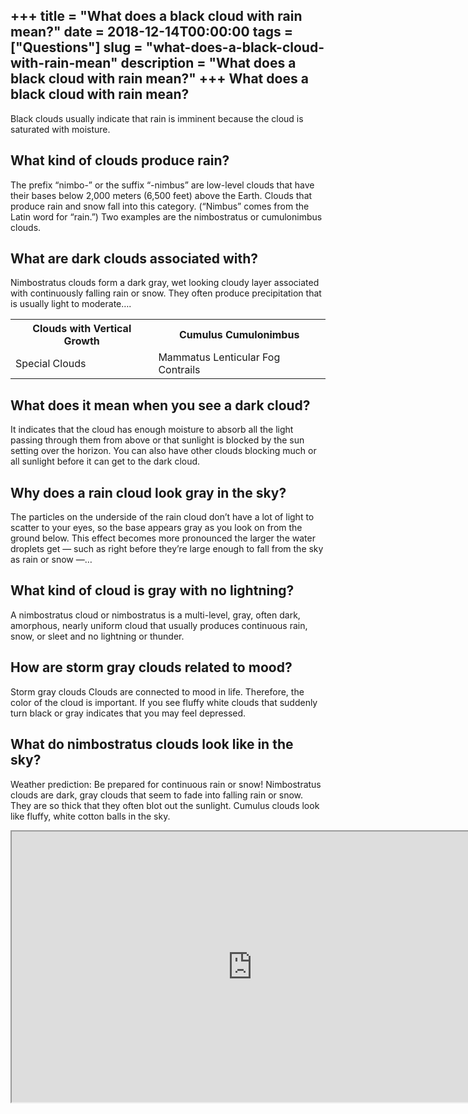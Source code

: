 +++
title = "What does a black cloud with rain mean?"
date = 2018-12-14T00:00:00
tags = ["Questions"]
slug = "what-does-a-black-cloud-with-rain-mean"
description = "What does a black cloud with rain mean?"
+++
What does a black cloud with rain mean?
---------------------------------------

Black clouds usually indicate that rain is imminent because the cloud is saturated with moisture.

What kind of clouds produce rain?
---------------------------------

The prefix “nimbo-” or the suffix “-nimbus” are low-level clouds that have their bases below 2,000 meters (6,500 feet) above the Earth. Clouds that produce rain and snow fall into this category. (“Nimbus” comes from the Latin word for “rain.”) Two examples are the nimbostratus or cumulonimbus clouds.

What are dark clouds associated with?
-------------------------------------

Nimbostratus clouds form a dark gray, wet looking cloudy layer associated with continuously falling rain or snow. They often produce precipitation that is usually light to moderate….

<table><tr><th>Clouds with Vertical Growth</th><th>Cumulus Cumulonimbus</th></tr><tr><td>Special Clouds</td><td>Mammatus Lenticular Fog Contrails</td></tr></table>

What does it mean when you see a dark cloud?
--------------------------------------------

It indicates that the cloud has enough moisture to absorb all the light passing through them from above or that sunlight is blocked by the sun setting over the horizon. You can also have other clouds blocking much or all sunlight before it can get to the dark cloud.

Why does a rain cloud look gray in the sky?
-------------------------------------------

The particles on the underside of the rain cloud don’t have a lot of light to scatter to your eyes, so the base appears gray as you look on from the ground below. This effect becomes more pronounced the larger the water droplets get — such as right before they’re large enough to fall from the sky as rain or snow —…

What kind of cloud is gray with no lightning?
---------------------------------------------

A nimbostratus cloud or nimbostratus is a multi-level, gray, often dark, amorphous, nearly uniform cloud that usually produces continuous rain, snow, or sleet and no lightning or thunder.

How are storm gray clouds related to mood?
------------------------------------------

Storm gray clouds Clouds are connected to mood in life. Therefore, the color of the cloud is important. If you see fluffy white clouds that suddenly turn black or gray indicates that you may feel depressed.

What do nimbostratus clouds look like in the sky?
-------------------------------------------------

Weather prediction: Be prepared for continuous rain or snow! Nimbostratus clouds are dark, gray clouds that seem to fade into falling rain or snow. They are so thick that they often blot out the sunlight. Cumulus clouds look like fluffy, white cotton balls in the sky.

<iframe allow="accelerometer; autoplay; clipboard-write; encrypted-media; gyroscope; picture-in-picture" allowfullscreen="" class="__youtube_prefs__  epyt-is-override  no-lazyload" data-no-lazy="1" data-origheight="433" data-origwidth="770" data-skipgform_ajax_framebjll="" height="433" id="_ytid_55904" loading="lazy" src="https://www.youtube.com/embed/3ZWujyG7-Sk?enablejsapi=1&list=OLAK5uy_khx-3WGqkoZ2jCKe5YFlvQ6ABGq6VIUtw&autoplay=0&cc_load_policy=0&cc_lang_pref=&iv_load_policy=1&loop=0&modestbranding=0&rel=1&fs=1&playsinline=0&autohide=2&theme=dark&color=red&controls=1&" title="YouTube player" width="770"></iframe>